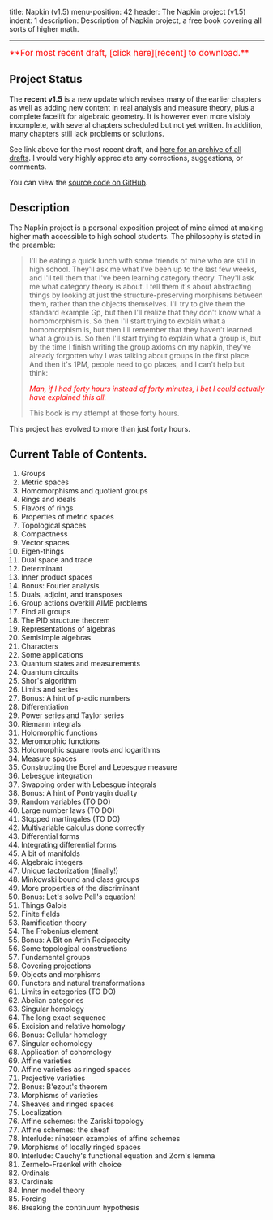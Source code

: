 title: Napkin (v1.5)
menu-position: 42
header: The Napkin project (v1.5)
indent: 1
description: Description of Napkin project, a free book covering all sorts of higher math.

---

<span style="color:red; font-size: 120%;">
**For most recent draft, [click here][recent] to download.**
</span>

## Project Status

The **recent v1.5** is a new update which revises
many of the earlier chapters as well as adding new content
in real analysis and measure theory,
plus a complete facelift for algebraic geometry.
It is however even more visibly incomplete,
with several chapters scheduled but not yet written.
In addition, many chapters still lack problems or solutions.

See link above for the most recent draft,
and [here for an archive of all drafts][wp].
I would very highly appreciate any corrections, suggestions, or comments.

You can view the [source code on GitHub](https://github.com/vEnhance/napkin/).

## Description
The Napkin project is a personal exposition project of mine
aimed at making higher math accessible to high school students.
The philosophy is stated in the preamble:

> I'll be eating a quick lunch with some friends of mine who are still in high school.
> They'll ask me what I've been up to the last few weeks, and I'll tell them that I've been learning category theory.
> They'll ask me what category theory is about.
> I tell them it's about abstracting things by looking at just the structure-preserving morphisms between them, rather than the objects themselves.
> I'll try to give them the standard example Gp, but then I'll realize that they don't know what a homomorphism is.
> So then I'll start trying to explain what a homomorphism is, but then I'll remember that they haven't learned what a group is.
> So then I'll start trying to explain what a group is, but by the time I finish writing the group axioms on my napkin, they've already forgotten why I was talking about groups in the first place.
> And then it's 1PM, people need to go places, and I can't help but think:
>
> *<span style="color:red;">Man, if I had forty hours instead of forty minutes, I bet I could actually have explained this all.</span>*
>
> This book is my attempt at those forty hours.

This project has evolved to more than just forty hours.

## Current Table of Contents.

1. Groups
2. Metric spaces
3. Homomorphisms and quotient groups
4. Rings and ideals
5. Flavors of rings
6. Properties of metric spaces
7. Topological spaces
8. Compactness
9. Vector spaces
10. Eigen-things
11. Dual space and trace
12. Determinant
13. Inner product spaces
14. Bonus: Fourier analysis
15. Duals, adjoint, and transposes
16. Group actions overkill AIME problems
17. Find all groups
18. The PID structure theorem
19. Representations of algebras
20. Semisimple algebras
21. Characters
22. Some applications
23. Quantum states and measurements
24. Quantum circuits
25. Shor's algorithm
26. Limits and series
27. Bonus: A hint of p-adic numbers
28. Differentiation
29. Power series and Taylor series
30. Riemann integrals
31. Holomorphic functions
32. Meromorphic functions
33. Holomorphic square roots and logarithms
34. Measure spaces
35. Constructing the Borel and Lebesgue measure
36. Lebesgue integration
37. Swapping order with Lebesgue integrals
38. Bonus: A hint of Pontryagin duality
39. Random variables (TO DO)
40. Large number laws (TO DO)
41. Stopped martingales (TO DO)
42. Multivariable calculus done correctly
43. Differential forms
44. Integrating differential forms
45. A bit of manifolds
46. Algebraic integers
47. Unique factorization (finally!)
48. Minkowski bound and class groups
49. More properties of the discriminant
50. Bonus: Let's solve Pell's equation!
51. Things Galois
52. Finite fields
53. Ramification theory
54. The Frobenius element
55. Bonus: A Bit on Artin Reciprocity
56. Some topological constructions
57. Fundamental groups
58. Covering projections
59. Objects and morphisms
60. Functors and natural transformations
61. Limits in categories (TO DO)
62. Abelian categories
63. Singular homology
64. The long exact sequence
65. Excision and relative homology
66. Bonus: Cellular homology
67. Singular cohomology
68. Application of cohomology
69. Affine varieties
70. Affine varieties as ringed spaces
71. Projective varieties
72. Bonus: B\'ezout's theorem
73. Morphisms of varieties
74. Sheaves and ringed spaces
75. Localization
76. Affine schemes: the Zariski topology
77. Affine schemes: the sheaf
78. Interlude: nineteen examples of affine schemes
79. Morphisms of locally ringed spaces
80. Interlude: Cauchy's functional equation and Zorn's lemma
81. Zermelo-Fraenkel with choice
82. Ordinals
83. Cardinals
84. Inner model theory
85. Forcing
86. Breaking the continuum hypothesis

[recent]: https://usamo.files.wordpress.com/2018/08/napkin-2018-08-22.pdf
[wp]: https://usamo.wordpress.com/napkin/
